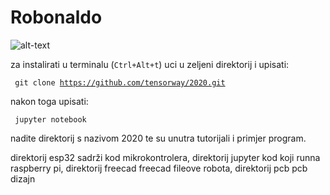 # Robonaldo

![alt-text](robot_test.gif)

za instalirati u terminalu (<code>Ctrl+Alt+t</code>) uci u zeljeni direktorij i upisati:

<code> git clone https://github.com/tensorway/2020.git </code>

nakon toga upisati:

<code> jupyter notebook </code>

nadite direktorij s nazivom 2020 te su unutra tutorijali i primjer program.


direktorij esp32 sadrži kod mikrokontrolera,
direktorij jupyter kod koji runna raspberry pi,
direktorij freecad freecad fileove robota,
direktorij pcb pcb dizajn
